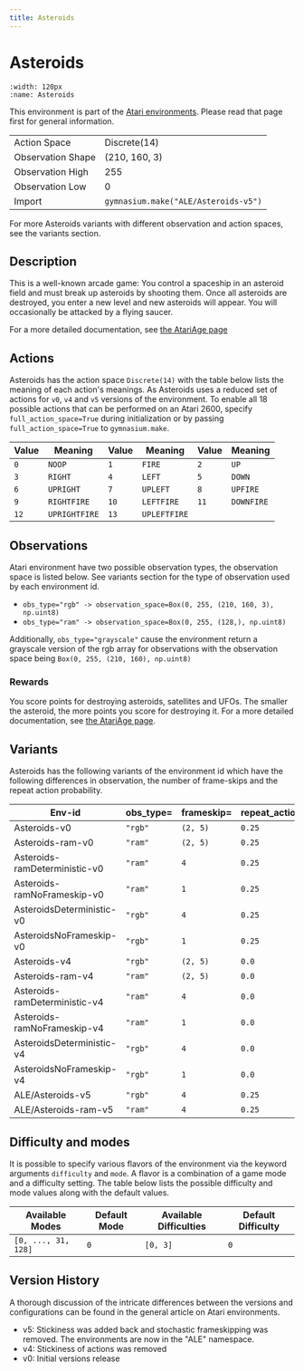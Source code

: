 ```yaml
---
title: Asteroids
---
```


# Asteroids

```{figure} ../../_static/videos/atari/asteroids.gif
:width: 120px
:name: Asteroids
```

This environment is part of the <a href='..'>Atari environments</a>. Please read that page first for general information.

|   |   |
|---|---|
| Action Space | Discrete(14) |
| Observation Shape | (210, 160, 3) |
| Observation High | 255 |
| Observation Low | 0  |
| Import | `gymnasium.make("ALE/Asteroids-v5")` |

For more Asteroids variants with different observation and action spaces, see the variants section.

## Description

This is a well-known arcade game: You control a spaceship in an asteroid field and must break up asteroids by shooting them. Once all asteroids are destroyed, you enter a new level and new asteroids will appear. You will occasionally be attacked by a flying saucer.

For a more detailed documentation, see [the AtariAge page](https://atariage.com/manual_html_page.php?SoftwareID=828)

## Actions

Asteroids has the action space `Discrete(14)` with the table below lists the meaning of each action's meanings.
As Asteroids uses a reduced set of actions for `v0`, `v4` and `v5` versions of the environment.
To enable all 18 possible actions that can be performed on an Atari 2600, specify `full_action_space=True` during
initialization or by passing `full_action_space=True` to `gymnasium.make`.

| Value   | Meaning       | Value   | Meaning      | Value   | Meaning    |
|---------|---------------|---------|--------------|---------|------------|
| `0`     | `NOOP`        | `1`     | `FIRE`       | `2`     | `UP`       |
| `3`     | `RIGHT`       | `4`     | `LEFT`       | `5`     | `DOWN`     |
| `6`     | `UPRIGHT`     | `7`     | `UPLEFT`     | `8`     | `UPFIRE`   |
| `9`     | `RIGHTFIRE`   | `10`    | `LEFTFIRE`   | `11`    | `DOWNFIRE` |
| `12`    | `UPRIGHTFIRE` | `13`    | `UPLEFTFIRE` |         |            |

## Observations

Atari environment have two possible observation types, the observation space is listed below.
See variants section for the type of observation used by each environment id.

- `obs_type="rgb" -> observation_space=Box(0, 255, (210, 160, 3), np.uint8)`
- `obs_type="ram" -> observation_space=Box(0, 255, (128,), np.uint8)`

Additionally, `obs_type="grayscale"` cause the environment return a grayscale version of the rgb array for observations with the observation space being `Box(0, 255, (210, 160), np.uint8)`
### Rewards

You score points for destroying asteroids, satellites and UFOs. The smaller the asteroid, the more points you score
for destroying it.
For a more detailed documentation, see [the AtariAge page](https://atariage.com/manual_html_page.php?SystemID=2600&SoftwareID=828&itemTypeID=HTMLMANUAL).

## Variants

Asteroids has the following variants of the environment id which have the following differences in observation,
the number of frame-skips and the repeat action probability.

| Env-id                        | obs_type=   | frameskip=   | repeat_action_probability=   |
|-------------------------------|-------------|--------------|------------------------------|
| Asteroids-v0                  | `"rgb"`     | `(2, 5)`     | `0.25`                       |
| Asteroids-ram-v0              | `"ram"`     | `(2, 5)`     | `0.25`                       |
| Asteroids-ramDeterministic-v0 | `"ram"`     | `4`          | `0.25`                       |
| Asteroids-ramNoFrameskip-v0   | `"ram"`     | `1`          | `0.25`                       |
| AsteroidsDeterministic-v0     | `"rgb"`     | `4`          | `0.25`                       |
| AsteroidsNoFrameskip-v0       | `"rgb"`     | `1`          | `0.25`                       |
| Asteroids-v4                  | `"rgb"`     | `(2, 5)`     | `0.0`                        |
| Asteroids-ram-v4              | `"ram"`     | `(2, 5)`     | `0.0`                        |
| Asteroids-ramDeterministic-v4 | `"ram"`     | `4`          | `0.0`                        |
| Asteroids-ramNoFrameskip-v4   | `"ram"`     | `1`          | `0.0`                        |
| AsteroidsDeterministic-v4     | `"rgb"`     | `4`          | `0.0`                        |
| AsteroidsNoFrameskip-v4       | `"rgb"`     | `1`          | `0.0`                        |
| ALE/Asteroids-v5              | `"rgb"`     | `4`          | `0.25`                       |
| ALE/Asteroids-ram-v5          | `"ram"`     | `4`          | `0.25`                       |

## Difficulty and modes

It is possible to specify various flavors of the environment via the keyword arguments `difficulty` and `mode`.
A flavor is a combination of a game mode and a difficulty setting. The table below lists the possible difficulty and mode values
along with the default values.

| Available Modes     | Default Mode   | Available Difficulties   | Default Difficulty   |
|---------------------|----------------|--------------------------|----------------------|
| `[0, ..., 31, 128]` | `0`            | `[0, 3]`                 | `0`                  |

## Version History

A thorough discussion of the intricate differences between the versions and configurations can be found in the general article on Atari environments.

* v5: Stickiness was added back and stochastic frameskipping was removed. The environments are now in the "ALE" namespace.
* v4: Stickiness of actions was removed
* v0: Initial versions release

